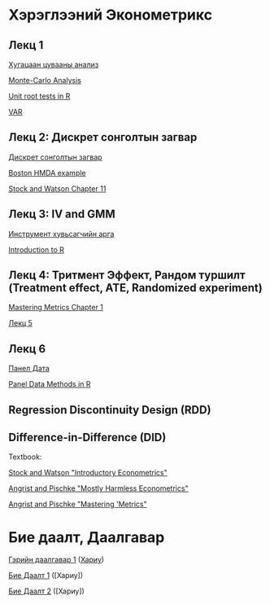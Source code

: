 # Хэрэглээний Эконометрикс

## Лекц 1

[Хугацаан цувааны анализ](http://rpubs.com/Hasha/ts-applications)

[Monte-Carlo Analysis](http://rpubs.com/Hasha/MonteCarlo)

[Unit root tests in R](http://rpubs.com/Hasha/UR)

[VAR](http://rpubs.com/Hasha/VAR) 



## Лекц 2: Дискрет сонголтын загвар

[Дискрет сонголтын загвар](https://rpubs.com/Hasha/discretechoice) 

[Boston HMDA example](https://rpubs.com/Hasha/hw1)

[Stock and Watson Chapter 11](https://www.dropbox.com/s/hqmfsc182od8xd2/ch11.pdf?dl=0)

## Лекц 3: IV and GMM
 
[Инструмент хувьсагчийн арга](https://www.dropbox.com/s/ggyznsu7moocr9i/IV.pdf?dl=0)

[Introduction to R](https://www.dropbox.com/s/p2hsmumwbombtmm/Intro_to_R.html?dl=0)

## Лекц 4: Тритмент Эффект, Рандом туршилт (Treatment effect, ATE, Randomized experiment)

[Mastering Metrics Chapter 1](http://press.princeton.edu/chapters/s10363.pdf)

[Лекц 5](https://www.dropbox.com/s/rfzqc2nrywgmh0c/Lecture5.pdf?dl=0)

## Лекц 6 

[Панел Дата](https://www.dropbox.com/s/etjrkoik9yat3br/panel.pdf?dl=0)

[Panel Data Methods in R](http://rpubs.com/khashaa/panel)



## Regression Discontinuity Design (RDD)

## Difference-in-Difference (DID)

Textbook:

[Stock and Watson "Introductory Econometrics"](http://wps.aw.com/aw_stock_ie_3/178/45691/11696965.cw/index.html)

[Angrist and Pischke "Mostly Harmless Econometrics"](http://www.mostlyharmlesseconometrics.com/)

[Angrist and Pischke "Mastering 'Metrics"](http://masteringmetrics.com/)


# Бие даалт, Даалгавар

[Гэрийн даалгавар 1](http://rpubs.com/khashaa/hw1) ([Хариу](http://rpubs.com/khashaa/hw1_solution))

[Бие Даалт 1](http://rpubs.com/khashaa/ametrics-GW1) ([Хариу])

[Бие Даалт 2](http://rpubs.com/khashaa/biyedaalt2) ([Хариу])



